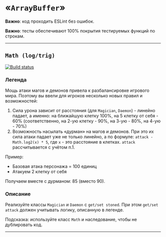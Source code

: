 # «`ArrayBuffer`»

**Важно**: код проходить ESLint без ошибок.

**Важно**: тесты обеспечивают 100% покрытия тестируемых функций по строкам.

---

## `Math (log/trig)`

[![Build status](https://ci.appveyor.com/api/projects/status/djgh1yqoa80lm3m6?svg=true)](https://ci.appveyor.com/project/BudTon/arraybuffer-math-log)

### Легенда

Мощь атаки магов и демонов привела к разбалансировке игрового мира. Поэтому вы ввели для игроков несколько новых правил и возможностей:
1. Сила урона зависит от расстояния (для `Magician`, `Daemon`) - линейно падает, а именно: на ближайшую клетку 100%, на 5 клетку от себя - 60% (соответственно, на 2-ую клетку - 90%, на 3-ую - 80%, на 4-ую - 70%)
1. Возможность насылать «дурман» на магов и демонов. При это их сила атаки падает уже не только линейно, а по формуле: `attack - Math.log2(x) * 5`, где `x` - это расстояние в клетках. `attack` рассчитывается с учётом п.1.

Пример: 
- Базовая атака персонажа = 100 единиц
- Атакуем 2 клетку от себя

Получаем вместе с дурманом: 85 (вместо 90).

### Описание

Реализуйте классы `Magician` и `Daemon` с `get/set stoned`. При этом `get/set attack` должен учитывать логику, описанную в легенде.

Подсказка: используйте класс `Math` и наследование, чтобы не дублировать код.

---